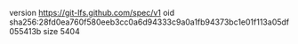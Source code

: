 version https://git-lfs.github.com/spec/v1
oid sha256:28fd0ea760f580eeb3cc0a6d94333c9a0a1fb94373bc1e01f113a05df055413b
size 5404
